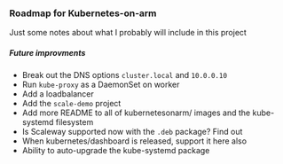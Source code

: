 ### Roadmap for Kubernetes-on-arm

Just some notes about what I probably will include in this project

##### Future improvments
 - Break out the DNS options `cluster.local` and `10.0.0.10`
 - Run `kube-proxy` as a DaemonSet on worker
 - Add a loadbalancer
 - Add the `scale-demo` project
 - Add more README to all of kubernetesonarm/ images and the kube-systemd filesystem
 - Is Scaleway supported now with the `.deb` package? Find out
 - When kubernetes/dashboard is released, support it here also
 - Ability to auto-upgrade the kube-systemd package